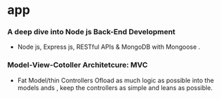 # app

### A deep dive into Node js Back-End Development

- Node js, Express js, RESTful APIs & MongoDB with Mongoose .

### Model-View-Cotoller Architetcure: MVC

- Fat Model/thin Controllers
  Ofload as much logic as possible into the models ands , keep the controllers as simple and leans as possible.
